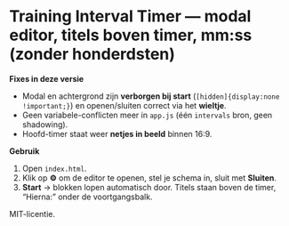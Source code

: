 # Training Interval Timer — modal editor, titels boven timer, **mm:ss** (zonder honderdsten)

**Fixes in deze versie**
- Modal en achtergrond zijn **verborgen bij start** (`[hidden]{display:none !important;}`) en openen/sluiten correct via het **wieltje**.
- Geen variabele-conflicten meer in `app.js` (één `intervals` bron, geen shadowing).
- Hoofd-timer staat weer **netjes in beeld** binnen 16:9.

**Gebruik**
1. Open `index.html`.
2. Klik op **⚙️** om de editor te openen, stel je schema in, sluit met **Sluiten**.
3. **Start** → blokken lopen automatisch door. Titels staan boven de timer, “Hierna:” onder de voortgangsbalk.

MIT-licentie.
